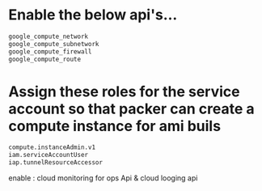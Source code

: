 # Enable the below api's...
```bash
google_compute_network
google_compute_subnetwork
google_compute_firewall
google_compute_route
```

# Assign these roles for the service account so that packer can create a compute instance for ami buils
```bash
compute.instanceAdmin.v1
iam.serviceAccountUser
iap.tunnelResourceAccessor
```
enable : cloud monitoring for ops Api  & cloud looging api 
